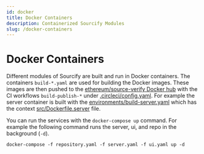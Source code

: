 ```yaml
---
id: docker
title: Docker Containers
description: Containerized Sourcify Modules
slug: /docker-containers
---
```


# Docker Containers

Different modules of Sourcify are built and run in Docker containers. The containers `build-*.yaml` are used for building the Docker images. These images are then pushed to the [ethereum/source-verify Docker hub](https://hub.docker.com/r/ethereum/source-verify/tags) with the CI workflows `build-publish-*` under [.circleci/config.yaml](https://github.com/ethereum/sourcify/blob/master/.circleci/config.yml). For example the server container is built with the [environments/build-server.yaml](https://github.com/ethereum/sourcify/blob/master/environments/build-server.yaml) which has the context [src/Dockerfile.server](https://github.com/ethereum/sourcify/blob/master/src/Dockerfile.server) file.

You can run the services with the `docker-compose up` command. For example the following command runs the server, ui, and repo in the background (`-d`).

```
docker-compose -f repository.yaml -f server.yaml -f ui.yaml up -d
```
